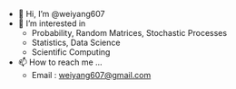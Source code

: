 - 👋 Hi, I’m @weiyang607
- 👀 I’m interested in 
  - Probability, Random Matrices, Stochastic Processes
  - Statistics, Data Science
  - Scientific Computing
- 📫 How to reach me ...
  - Email : weiyang607@gmail.com

<!---
weiyang607/weiyang607 is a ✨ special ✨ repository because its `README.md` (this file) appears on your GitHub profile.
You can click the Preview link to take a look at your changes.
--->
